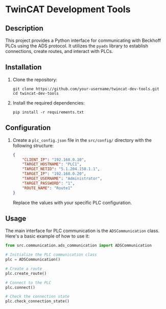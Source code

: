 # TwinCAT Development Tools

## Description
This project provides a Python interface for communicating with Beckhoff PLCs using the ADS protocol. It utilizes the `pyads` library to establish connections, create routes, and interact with PLCs.

## Installation
1. Clone the repository:
   ```
   git clone https://github.com/your-username/twincat-dev-tools.git
   cd twincat-dev-tools
   ```

2. Install the required dependencies:
   ```
   pip install -r requirements.txt
   ```

## Configuration
1. Create a `plc_config.json` file in the `src/config/` directory with the following structure:
   ```json
   {
       "CLIENT_IP": "192.168.0.10",
       "TARGET_HOSTNAME": "PLC1",
       "TARGET_NETID": "5.1.204.158.1.1",
       "TARGET_IP": "192.168.0.20",
       "TARGET_USERNAME": "Administrator",
       "TARGET_PASSWORD": "1",
       "ROUTE_NAME": "Route1"
   }
   ```
   Replace the values with your specific PLC configuration.

## Usage
The main interface for PLC communication is the `ADSCommunication` class. Here's a basic example of how to use it:

```python
from src.communication.ads_communication import ADSCommunication

# Initialize the PLC communication class
plc = ADSCommunication()

# Create a route
plc.create_route()

# Connect to the PLC
plc.connect()

# Check the connection state
plc.check_connection_state()

